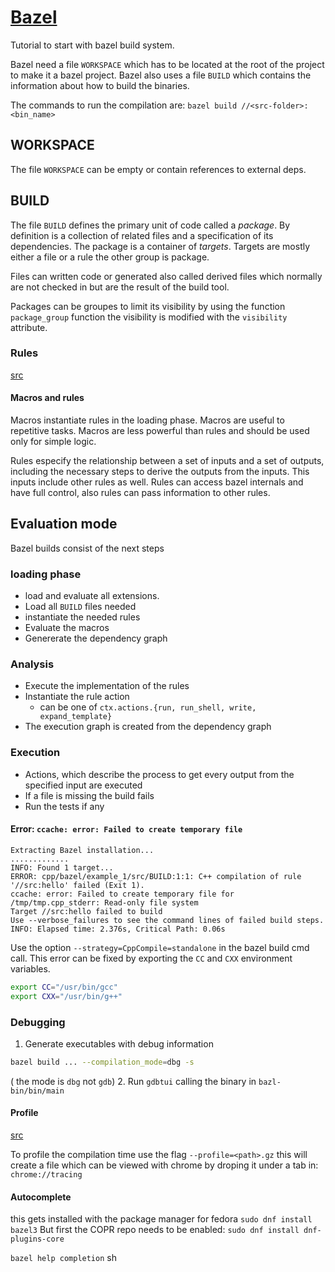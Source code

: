 # [Bazel](https://docs.bazel.build/versions/master/tutorial/cpp.html)

Tutorial to start with bazel build system.

Bazel need a file `WORKSPACE` which has to be located at the root of the
project to make it a bazel project. Bazel also uses a file `BUILD` which
contains the information about how to build the binaries.

The commands to run the compilation are: `bazel build //<src-folder>:<bin_name>`

## WORKSPACE

The file `WORKSPACE` can be empty or contain references to external deps.

## BUILD

The file `BUILD` defines the primary unit of code called a _package_. By definition
is a collection of related files and a specification of its dependencies.
The package is a container of _targets_. Targets are mostly either a file or a rule
the other group is package.

Files can written code or generated also called derived files which normally are not
checked in but are the result of the build tool.

Packages can be groupes to limit its visibility by using the function 
`package_group` function the visibility is modified with the `visibility`
attribute.

### Rules

[src](https://docs.bazel.build/versions/master/skylark/rules.html#actions)

#### Macros and rules

Macros instantiate rules in the loading phase. Macros are useful to repetitive
tasks. Macros are less powerful than rules and should be used only for simple
logic.

Rules especify the relationship between a set of inputs and a set of outputs,
including the necessary steps to derive the outputs from the inputs. This inputs
include other rules as well. Rules can access bazel internals and have full 
control, also rules can pass information to other rules.

## Evaluation mode

Bazel builds consist of the next steps

### loading phase

- load and evaluate all extensions.
- Load all `BUILD` files needed
- instantiate the needed rules
- Evaluate the macros
- Genererate the dependency graph

### Analysis

- Execute the implementation of the rules
- Instantiate the rule action
  - can be one of `ctx.actions.{run, run_shell, write, expand_template}`
- The execution graph is created from the dependency graph

### Execution

- Actions, which describe the process to get every output from the specified input are executed
- If a file is missing the build fails
- Run the tests if any

#### Error: `ccache: error: Failed to create temporary file`

```log
Extracting Bazel installation...
.............
INFO: Found 1 target...
ERROR: cpp/bazel/example_1/src/BUILD:1:1: C++ compilation of rule '//src:hello' failed (Exit 1).
ccache: error: Failed to create temporary file for /tmp/tmp.cpp_stderr: Read-only file system
Target //src:hello failed to build
Use --verbose_failures to see the command lines of failed build steps.
INFO: Elapsed time: 2.376s, Critical Path: 0.06s
```

Use the option `--strategy=CppCompile=standalone` in the bazel build cmd call.
This error can be fixed by exporting the `CC` and `CXX` environment variables.

```bash
export CC="/usr/bin/gcc"
export CXX="/usr/bin/g++"
```

### Debugging

1. Generate executables with debug information

```sh
bazel build ... --compilation_mode=dbg -s
```

( the mode is `dbg` not `gdb`)
2. Run `gdbtui` calling the binary in `bazl-bin/bin/main`

#### Profile

[src](https://docs.bazel.build/versions/master/skylark/performance.html#performance-profiling)

To profile the compilation time use the flag `--profile=<path>.gz` this will
create a file which can be viewed with chrome by droping it under a tab in:
`chrome://tracing`

#### Autocomplete

this gets installed with the package manager for fedora `sudo dnf install bazel3`
But first the COPR repo needs to be enabled: `sudo dnf install dnf-plugins-core`

`bazel help completion` sh